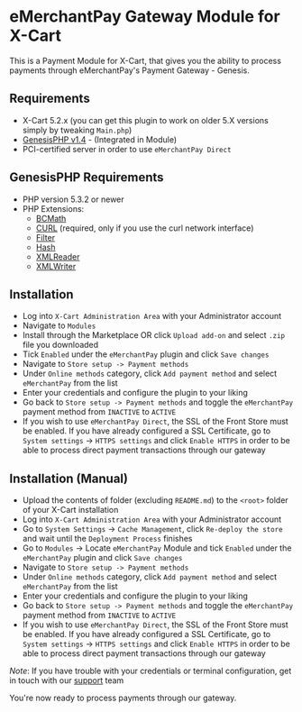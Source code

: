 eMerchantPay Gateway Module for X-Cart
======================================

This is a Payment Module for X-Cart, that gives you the ability to process payments through eMerchantPay's Payment Gateway - Genesis.

Requirements
------------

* X-Cart 5.2.x (you can get this plugin to work on older 5.X versions simply by tweaking ```Main.php```)
* [GenesisPHP v1.4](https://github.com/GenesisGateway/genesis_php) - (Integrated in Module)
* PCI-certified server in order to use ```eMerchantPay Direct```

GenesisPHP Requirements
------------

* PHP version 5.3.2 or newer
* PHP Extensions:
    * [BCMath](https://php.net/bcmath)
    * [CURL](https://php.net/curl) (required, only if you use the curl network interface)
    * [Filter](https://php.net/filter)
    * [Hash](https://php.net/hash)
    * [XMLReader](https://php.net/xmlreader)
    * [XMLWriter](https://php.net/xmlwriter)

Installation
------------

* Log into ```X-Cart Administration Area``` with your Administrator account
* Navigate to ```Modules```
* Install through the Marketplace OR click ```Upload add-on``` and select  ```.zip``` file you downloaded
* Tick ```Enabled``` under the ```eMerchantPay``` plugin and click ```Save changes```
* Navigate to ```Store setup -> Payment methods```
* Under ```Online methods``` category, click ```Add payment method``` and select ```eMerchantPay``` from the list
* Enter your credentials and configure the plugin to your liking
* Go back to ```Store setup -> Payment methods``` and toggle the ```eMerchantPay``` payment method from ```INACTIVE``` to ```ACTIVE```
* If you wish to use ```eMerchantPay Direct```, the SSL of the Front Store must be enabled. 
If you have already configured a SSL Certificate, go to ```System settings``` -> ```HTTPS settings``` and click ```Enable HTTPS``` in order to be able to process direct payment transactions through our gateway

Installation (Manual)
------------

* Upload the contents of folder (excluding ```README.md```) to the ```<root>``` folder of your X-Cart installation
* Log into ```X-Cart Administration Area``` with your Administrator account
* Go to ```System Settings``` -> ```Cache Management```, click ```Re-deploy the store``` and wait until the ```Deployment Process``` finishes
* Go to ```Modules``` -> Locate ```eMerchantPay``` Module and tick ```Enabled``` under the ```eMerchantPay``` plugin and click ```Save changes```
* Navigate to ```Store setup -> Payment methods```
* Under ```Online methods``` category, click ```Add payment method``` and select ```eMerchantPay``` from the list
* Enter your credentials and configure the plugin to your liking
* Go back to ```Store setup -> Payment methods``` and toggle the ```eMerchantPay``` payment method from ```INACTIVE``` to ```ACTIVE```
* If you wish to use ```eMerchantPay Direct```, the SSL of the Front Store must be enabled. 
If you have already configured a SSL Certificate, go to ```System settings``` -> ```HTTPS settings``` and click ```Enable HTTPS``` in order to be able to process direct payment transactions through our gateway

_Note_: If you have trouble with your credentials or terminal configuration, get in touch with our [support] team

You're now ready to process payments through our gateway.

[support]: mailto:tech-support@emerchantpay.net
